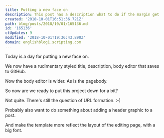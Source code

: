 ```yaml
---
title: Putting a new face on
description: This post has a description what to do if the margin get
created: '2018-10-01T16:51:36.721Z'
path: blog/posts/2018/10/01/165136.md
id: '165136'
ctUpdates: 9
modified: '2018-10-01T19:36:43.890Z'
domain: englishblog1.scripting.com
---
```

Today is a day for putting a new face on.

We now have a rudimentary styled title, description, body editor that saves to GitHub.

Now the body editor is wider. As is the pagebody.

So now are we ready to put this project down for a bit?

Not quite. There's still the question of URL formation. :-)

Probably also want to do something about adding a header graphic to a post.

And make the template more reflect the layout of the editing page, with a big font.